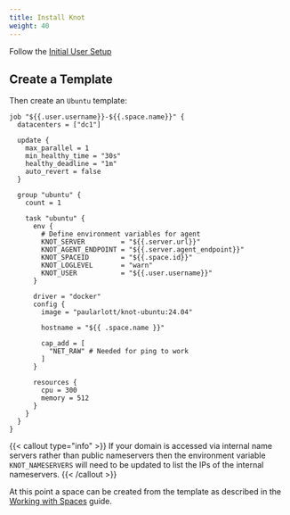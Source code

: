 ```yaml
---
title: Install Knot
weight: 40
---
```


Follow the [Initial User Setup](../../getting-started/initial-user/)

## Create a Template

Then create an `Ubuntu` template:

```hcl
job "${{.user.username}}-${{.space.name}}" {
  datacenters = ["dc1"]

  update {
    max_parallel = 1
    min_healthy_time = "30s"
    healthy_deadline = "1m"
    auto_revert = false
  }

  group "ubuntu" {
    count = 1

    task "ubuntu" {
      env {
        # Define environment variables for agent
        KNOT_SERVER         = "${{.server.url}}"
        KNOT_AGENT_ENDPOINT = "${{.server.agent_endpoint}}"
        KNOT_SPACEID        = "${{.space.id}}"
        KNOT_LOGLEVEL       = "warn"
        KNOT_USER           = "${{.user.username}}"
      }

      driver = "docker"
      config {
        image = "paularlott/knot-ubuntu:24.04"

        hostname = "${{ .space.name }}"

        cap_add = [
          "NET_RAW" # Needed for ping to work
        ]
      }

      resources {
        cpu = 300
        memory = 512
      }
    }
  }
}
```

{{< callout type="info" >}}
  If your domain is accessed via internal name servers rather than public nameservers then the environment variable `KNOT_NAMESERVERS` will need to be updated to list the IPs of the internal nameservers.
{{< /callout >}}

At this point a space can be created from the template as described in the [Working with Spaces](../../spaces/) guide.

